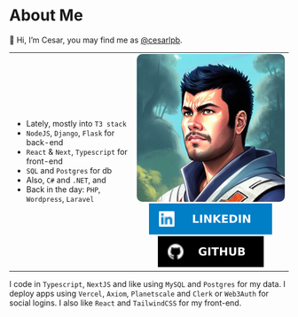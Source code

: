# About Me 
👋 Hi, I’m Cesar, you may find me as [@cesarlpb](https://github.com/cesarlpb). 

<table style="width:100%;border:0; margin: 0 auto;">
  <tr>
    <td style="border:0;">
      <ul>
        <li>Lately, mostly into <code>T3 stack</code></li>
        <li><code>NodeJS</code>, <code>Django</code>, <code>Flask</code> for back-end </li>
        <li><code>React</code> & <code>Next</code>, <code>Typescript</code> for front-end </li>
        <li><code>SQL</code> and <code>Postgres</code> for db</li>
        <li>Also, <code>C#</code> and <code>.NET</code>, and </li>
        <li>Back in the day: <code>PHP</code>, <code>Wordpress</code>, <code>Laravel</code></li>
      </ul>
    </td>
    <td style="border:0;">
      <div>
        <img src="profile.jpeg" width="300" style="border-radius: 10px;">
      </div>
      <div style="text-align:center;">
        <a style="display:inline-block; margin: 0 5px;" href="https://www.linkedin.com/in/cesarlpb89/"><img src="linkedin.svg"></a>
        <a style="display:inline-block; margin: 0 5px;" href="https://github.com/cesarlpb"><img src="github.svg"></a>
      </div> 
    </td>
  </tr>
</table>

I code in `Typescript`, `NextJS` and like using `MySQL` and `Postgres` for my data. I deploy apps using `Vercel`, `Axiom`, `Planetscale` and `Clerk` or `Web3Auth` for social logins. I also like `React` and `TailwindCSS` for my front-end.

